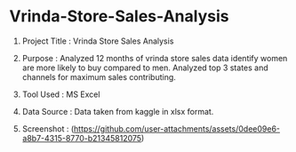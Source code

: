 # Vrinda-Store-Sales-Analysis 

1. Project Title :
     Vrinda Store Sales Analysis

2. Purpose :
     Analyzed 12 months of vrinda store sales data identify women are more likely
     to buy compared to men.
     Analyzed top 3 states and channels for maximum sales contributing.

3. Tool Used :
     MS Excel

4. Data Source :
     Data taken from kaggle in xlsx format.

5. Screenshot :
   (https://github.com/user-attachments/assets/0dee09e6-a8b7-4315-8770-b21345812075)
